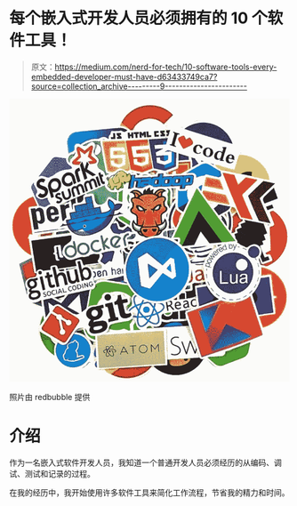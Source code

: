 # 每个嵌入式开发人员必须拥有的 10 个软件工具！

> 原文：<https://medium.com/nerd-for-tech/10-software-tools-every-embedded-developer-must-have-d63433749ca7?source=collection_archive---------9----------------------->

![](img/da04ffe6dbaf3585fc593e50d4e87dfa.png)

照片由 redbubble 提供

# 介绍

作为一名嵌入式软件开发人员，我知道一个普通开发人员必须经历的从编码、调试、测试和记录的过程。

在我的经历中，我开始使用许多软件工具来简化工作流程，节省我的精力和时间。